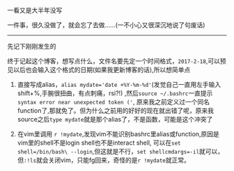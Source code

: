 一看又是大半年没写

一件事，很久没做了，就会忘了去做……(一不小心又很深沉地说了句废话)

--------
先记下刚刚发生的

终于记起这个博客，想写点什么，文件名要先定一个时间格式，`2017-2-18`,可以预见以后也会输入这个格式的日期(如果我更新博客的话),所以想简单点

1. 直接写成alias，`alias mydate='date +%Y-%m-%d'`(发觉自己一直用左手输入shift+%,手腕很扭曲，有点刺痛，rsi?!) ,然后`source ~/.bashrc`一直提示`syntax error near unexpected token ('`, 原来我之前定义过一个同名function了,那就免了。但为什么之前用的好好的现在就出错了呢，原来我source之后`type mydate`就是那个alias了，不是函数，可能是这个冲突了

2. 在vim里调用 `r !mydate`,发现vim不能识别bashrc里alias或function,原因是vim里的shell不是login shell也不是interact shell, 可以在`set shell=/bin/bash\ --login`,但这就是不行，`set shellcmdargs=-il`就可以，但`:!ls`就会关闭vim，只能fg回来，奇怪的是`r !mydate`就正常。


